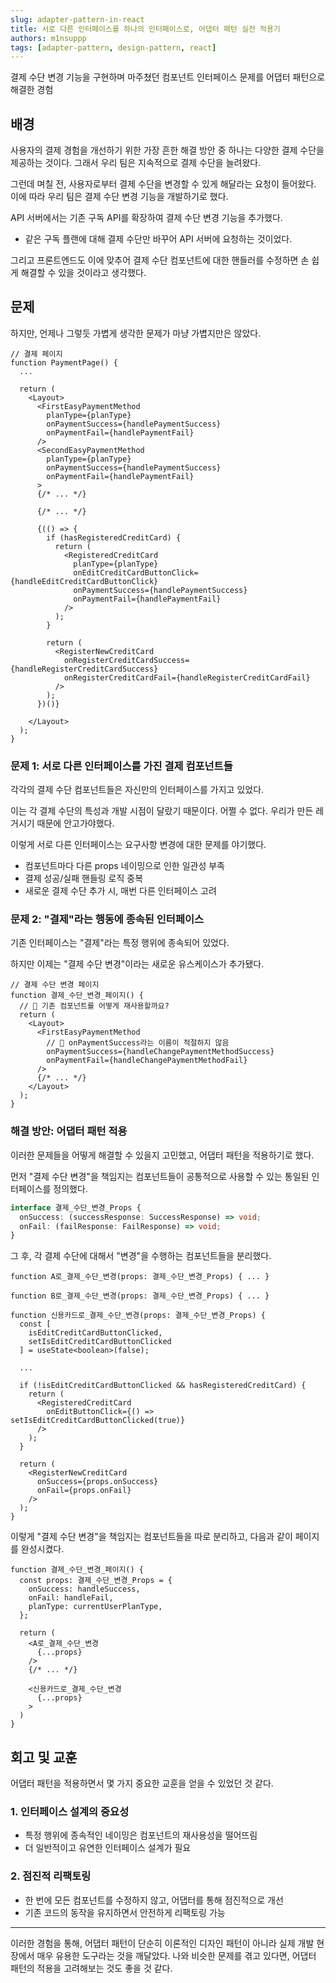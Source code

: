 ```yaml
---
slug: adapter-pattern-in-react
title: 서로 다른 인터페이스를 하나의 인터페이스로, 어댑터 패턴 실전 적용기
authors: m1nsuppp
tags: [adapter-pattern, design-pattern, react]
---
```


결제 수단 변경 기능을 구현하며 마주쳤던 컴포넌트 인터페이스 문제를 어댑터 패턴으로 해결한 경험

<!--truncate-->

## 배경

사용자의 결제 경험을 개선하기 위한 가장 흔한 해결 방안 중 하나는 다양한 결제 수단을 제공하는 것이다. 그래서 우리 팀은 지속적으로 결제 수단을 늘려왔다.

그런데 며칠 전, 사용자로부터 결제 수단을 변경할 수 있게 해달라는 요청이 들어왔다. 이에 따라 우리 팀은 결제 수단 변경 기능을 개발하기로 했다.

API 서버에서는 기존 구독 API를 확장하여 결제 수단 변경 기능을 추가했다.

- 같은 구독 플랜에 대해 결제 수단만 바꾸어 API 서버에 요청하는 것이었다.

그리고 프론트엔드도 이에 맞추어 결제 수단 컴포넌트에 대한 핸들러를 수정하면 손 쉽게 해결할 수 있을 것이라고 생각했다.

## 문제

하지만, 언제나 그렇듯 가볍게 생각한 문제가 마냥 가볍지만은 않았다.

```tsx
// 결제 페이지
function PaymentPage() {
  ...

  return (
    <Layout>
      <FirstEasyPaymentMethod
        planType={planType}
        onPaymentSuccess={handlePaymentSuccess}
        onPaymentFail={handlePaymentFail}
      />
      <SecondEasyPaymentMethod
        planType={planType}
        onPaymentSuccess={handlePaymentSuccess}
        onPaymentFail={handlePaymentFail}
      >
      {/* ... */}

      {/* ... */}

      {(() => {
        if (hasRegisteredCreditCard) {
          return (
            <RegisteredCreditCard
              planType={planType}
              onEditCreditCardButtonClick={handleEditCreditCardButtonClick}
              onPaymentSuccess={handlePaymentSuccess}
              onPaymentFail={handlePaymentFail}
            />
          );
        }

        return (
          <RegisterNewCreditCard
            onRegisterCreditCardSuccess={handleRegisterCreditCardSuccess}
            onRegisterCreditCardFail={handleRegisterCreditCardFail}
          />
        );
      })()}

    </Layout>
  );
}
```

### 문제 1: 서로 다른 인터페이스를 가진 결제 컴포넌트들

각각의 결제 수단 컴포넌트들은 자신만의 인터페이스를 가지고 있었다.

이는 각 결제 수단의 특성과 개발 시점이 달랐기 때문이다. 어쩔 수 없다. 우리가 만든 레거시기 때문에 안고가야했다.

이렇게 서로 다른 인터페이스는 요구사항 변경에 대한 문제를 야기했다.

- 컴포넌트마다 다른 props 네이밍으로 인한 일관성 부족
- 결제 성공/실패 핸들링 로직 중복
- 새로운 결제 수단 추가 시, 매번 다른 인터페이스 고려

### 문제 2: "결제"라는 행동에 종속된 인터페이스

기존 인터페이스는 "결제"라는 특정 행위에 종속되어 있었다.

하지만 이제는 "결제 수단 변경"이라는 새로운 유스케이스가 추가됐다.

```tsx
// 결제 수단 변경 페이지
function 결제_수단_변경_페이지() {
  // 🤔 기존 컴포넌트를 어떻게 재사용할까요?
  return (
    <Layout>
      <FirstEasyPaymentMethod
        // 💭 onPaymentSuccess라는 이름이 적절하지 않음
        onPaymentSuccess={handleChangePaymentMethodSuccess}
        onPaymentFail={handleChangePaymentMethodFail}
      />
      {/* ... */}
    </Layout>
  );
}
```

### 해결 방안: 어댑터 패턴 적용

이러한 문제들을 어떻게 해결할 수 있을지 고민했고, 어댑터 패턴을 적용하기로 했다.

먼저 "결제 수단 변경"을 책임지는 컴포넌트들이 공통적으로 사용할 수 있는 통일된 인터페이스를 정의했다.

```typescript
interface 결제_수단_변경_Props {
  onSuccess: (successResponse: SuccessResponse) => void;
  onFail: (failResponse: FailResponse) => void;
}
```

그 후, 각 결제 수단에 대해서 "변경"을 수행하는 컴포넌트들을 분리했다.

```tsx
function A로_결제_수단_변경(props: 결제_수단_변경_Props) { ... }

function B로_결제_수단_변경(props: 결제_수단_변경_Props) { ... }

function 신용카드로_결제_수단_변경(props: 결제_수단_변경_Props) {
  const [
    isEditCreditCardButtonClicked,
    setIsEditCreditCardButtonClicked
  ] = useState<boolean>(false);

  ...

  if (!isEditCreditCardButtonClicked && hasRegisteredCreditCard) {
    return (
      <RegisteredCreditCard
        onEditButtonClick={() => setIsEditCreditCardButtonClicked(true)}
      />
    );
  }

  return (
    <RegisterNewCreditCard
      onSuccess={props.onSuccess}
      onFail={props.onFail}
    />
  );
}
```

이렇게 "결제 수단 변경"을 책임지는 컴포넌트들을 따로 분리하고, 다음과 같이 페이지를 완성시켰다.

```tsx
function 결제_수단_변경_페이지() {
  const props: 결제_수단_변경_Props = {
    onSuccess: handleSuccess,
    onFail: handleFail,
    planType: currentUserPlanType,
  };

  return (
    <A로_결제_수단_변경
      {...props}
    />
    {/* ... */}

    <신용카드로_결제_수단_변경
      {...props}
    >
  )
}
```

## 회고 및 교훈

어댑터 패턴을 적용하면서 몇 가지 중요한 교훈을 얻을 수 있었던 것 같다.

### 1. 인터페이스 설계의 중요성

- 특정 행위에 종속적인 네이밍은 컴포넌트의 재사용성을 떨어뜨림
- 더 일반적이고 유연한 인터페이스 설계가 필요

### 2. 점진적 리팩토링

- 한 번에 모든 컴포넌트를 수정하지 않고, 어댑터를 통해 점진적으로 개선
- 기존 코드의 동작을 유지하면서 안전하게 리팩토링 가능

---

이러한 경험을 통해, 어댑터 패턴이 단순히 이론적인 디자인 패턴이 아니라 실제 개발 현장에서 매우 유용한 도구라는 것을 깨달았다.
나와 비슷한 문제를 겪고 있다면, 어댑터 패턴의 적용을 고려해보는 것도 좋을 것 같다.
